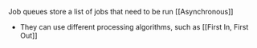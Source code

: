 Job queues store a list of jobs that need to be run [[Asynchronous]]

* They can use different processing algorithms, such as [[First In, First Out]]